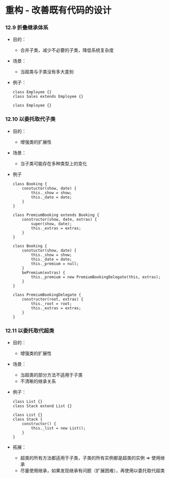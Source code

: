 # 重构 - 改善既有代码的设计




### 12.9 折叠继承体系

- 目的：
	- 合并子类，减少不必要的子类，降低系统复杂度


- 场景：
	- 当超类与子类没有多大差别


- 例子：
	```
	class Employee {}
	class Sales extends Employee {}
	```
	```
	class Employee {}
	```

### 12.10 以委托取代子类

- 目的：
	- 增强类的扩展性


- 场景：
	- 当子类可能存在多种类型上的变化


- 例子
	``` bad
	class Booking {
		constuctor(show, date) {
			this._show = show;
			this._date = date;
		}
	}
	
	class PremiumBooking extends Booking {
		constructor(show, date, extras) {
			super(show, date);
			this._extras = extras;
		}
	}
	```
	``` good
	class Booking {
		constuctor(show, date) {
			this._show = show;
			this._date = date;
			this._premium = null;
		}
		bePremium(extras) {
			this._premium = new PremiumBookingDelegate(this, extras);
		}
	}
	
	class PremiumBookingDelegate {
		constructor(root, extras) {
			this._root = root;
			this._extras = extras;
		}
	}
	```

### 12.11 以委托取代超类

- 目的：
	- 增强类的扩展性


- 场景：
	- 当超类的部分方法不适用于子类
	- 不清晰的继承关系


- 例子：
	``` bad
	class List {}
	class Stack extend List {}
	```
	``` good
	class List {}
	class Stack {
		constructor() {
			this._list = new List();
		}
	}
	```
- 拓展：
	- 超类的所有方法都适用于子类，子类的所有实例都是超类的实例 => 使用继承
	- 尽量使用继承，如果发现继承有问题（扩展困难），再使用以委托取代超类


